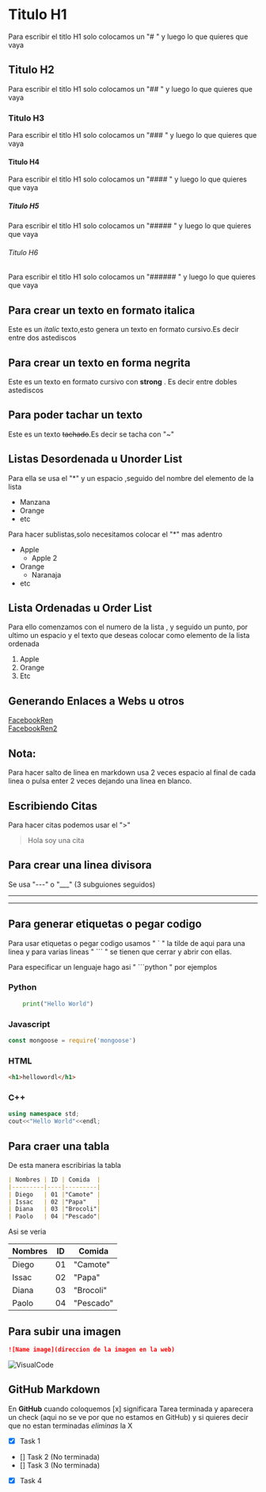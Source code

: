 
<!--Comentario en Markdown con HTML-->
<!--Headings o Encabezados-->

# Titulo H1
Para escribir el titlo H1 solo colocamos un "# " y luego lo que quieres que vaya
## Titulo H2
Para escribir el titlo H1 solo colocamos un "## "
 y luego lo que quieres que vaya
### Titulo H3 
Para escribir el titlo H1 solo colocamos un "### " 
y luego lo que quieres que vaya

#### Titulo H4
Para escribir el titlo H1 solo colocamos un "#### " 
y luego lo que quieres que vaya
##### Titulo H5
Para escribir el titlo H1 solo colocamos un "##### " y luego lo que quieres que vaya
###### Titulo H6 
Para escribir el titlo H1 solo colocamos un "###### " y luego lo que quieres que vaya

<!--Italic-->
## Para crear un texto en formato italica

Este es un *italic* texto,esto genera un texto en formato cursivo.Es decir entre dos astediscos

<!--Strong o negrita-->
## Para crear un texto en forma negrita 

Este es un texto  en formato cursivo con **strong** . Es decir entre dobles astediscos
 
<!--strikethrough--> 
## Para poder tachar un texto

Este es un texto ~~tachado~~.Es decir se tacha con "~"

<!--Lista Desordenada u Unorder List>-->
## Listas Desordenada u Unorder List
Para ella se usa el "*" y un espacio ,seguido del nombre del elemento de la lista
* Manzana
* Orange
* etc

Para hacer sublistas,solo necesitamos colocar el "*" mas adentro
* Apple
    * Apple 2
* Orange
    * Naranaja
* etc

## Lista Ordenadas u Order List
Para ello comenzamos con el numero de la lista , y seguido un punto, por ultimo un espacio y el texto que deseas colocar como elemento de la lista ordenada
1. Apple
2. Orange
3. Etc

## Generando Enlaces a Webs u otros 

[FacebookRen](https://www.facebook.com/S1erpe/)  
[FacebookRen2](https://www.facebook.com/S1erpe/ "Custom Texto")

## Nota:  
Para hacer salto de linea en markdown usa 2 veces espacio al final de cada linea o pulsa enter 2 veces dejando una linea en blanco.

## Escribiendo Citas
Para hacer citas podemos usar el ">"  

> Hola soy una cita

## Para crear una linea divisora
Se usa "---"  o "___" (3 subguiones seguidos)

--- 
___

## Para generar etiquetas o pegar codigo  

Para usar etiquetas o pegar codigo usamos " ` " la tilde de aqui para una linea y para varias lineas " ``` "
se tienen que cerrar y abrir con ellas.

Para especificar un lenguaje hago asi " ```python " por ejemplos

### Python

```python
    print("Hello World")
```
### Javascript
```javascript
const mongoose = require('mongoose')
```
### HTML 

```html
<h1>hellowordl</h1>
```
### C++
```C++
using namespace std;
cout<<"Hello World"<<endl;
```

## Para craer una tabla

De esta manera escribirias la tabla

```markdown
| Nombres | ID | Comida  |
|---------|----|---------|
| Diego   | 01 |"Camote" |
| Issac   | 02 |"Papa"   |
| Diana   | 03 |"Brocoli"|
| Paolo   | 04 |"Pescado"|
```
Asi se veria 

| Nombres | ID | Comida  |
|---------|----|---------|
| Diego   | 01 |"Camote" |
| Issac   | 02 |"Papa"   |
| Diana   | 03 |"Brocoli"|
| Paolo   | 04 |"Pescado"|

## Para subir una imagen

```markdown
![Name image](direccion de la imagen en la web)
```

![VisualCode](https://i0.wp.com/www.irinadelgado.com/wp-content/uploads/2020/04/irina-delgado-5-Ventajas-de-usar-Visual-Studio-Code-como-tu-editor-de-texto.png?resize=768%2C384&ssl=1 "VScodeLogo")

<!--GITHUB MARKDOWN-->
## GitHub Markdown
En **GitHub** cuando coloquemos [x] significara Tarea terminada y aparecera  un check (aqui no se ve por que no estamos en GitHub) y si quieres decir que no estan terminadas *eliminas* la X
* [x] Task 1
* [] Task 2 (No terminada)
* [] Task 3 (No terminada)
* [x] Task 4





